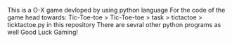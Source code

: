 This is a O-X game devloped by using python language
For the code of the game head towards: Tic-Toe-toe > Tic-Toe-toe > task > tictactoe > ticktactoe.py in this repository
There are sevral other python programs as well 
Good Luck Gaming!
